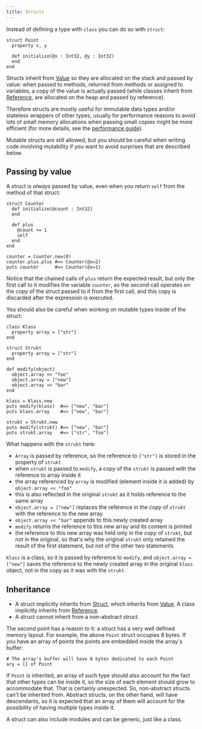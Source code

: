 ```yaml
---
title: Structs
---
```


Instead of defining a type with `class` you can do so with `struct`:

```crystal
struct Point
  property x, y

  def initialize(@x : Int32, @y : Int32)
  end
end
```

Structs inherit from [Value](https://crystal-lang.org/api/Value.html) so they are allocated on the stack and passed by value: when passed to methods, returned from methods or assigned to variables, a copy of the value is actually passed (while classes inherit from [Reference](https://crystal-lang.org/api/Reference.html), are allocated on the heap and passed by reference).

Therefore structs are mostly useful for immutable data types and/or stateless wrappers of other types, usually for performance reasons to avoid lots of small memory allocations when passing small copies might be more efficient (for more details, see the [performance guide](https://crystal-lang.org/docs/guides/performance.html#use-structs-when-possible)).

Mutable structs are still allowed, but you should be careful when writing code involving mutability if you want to avoid surprises that are described below.

## Passing by value

A struct is _always_ passed by value, even when you return `self` from the method of that struct:

```crystal
struct Counter
  def initialize(@count : Int32)
  end
  
  def plus
    @count += 1
    self
  end
end

counter = Counter.new(0)
counter.plus.plus #=> Counter(@x=2)
puts counter      #=> Counter(@x=1)
```

Notice that the chained calls of `plus` return the expected result, but only the first call to it modifies the variable `counter`, as the second call operates on the _copy_ of the struct passed to it from the first call, and this copy is discarded after the expression is executed.

You should also be careful when working on mutable types inside of the struct:

```crystal
class Klass
  property array = ["str"]
end

struct Strukt
  property array = ["str"]
end

def modify(object)
  object.array << "foo"
  object.array = ["new"]
  object.array << "bar"
end

klass = Klass.new
puts modify(klass)  #=> ["new", "bar"]
puts klass.array    #=> ["new", "bar"]

strukt = Strukt.new
puts modify(strukt) #=> ["new", "bar"]
puts strukt.array   #=> ["str", "foo"]
```

What happens with the `strukt` here:
- `Array` is passed by reference, so the reference to `["str"]` is stored in the property of `strukt`
- when `strukt` is passed to `modify`, a _copy_ of the `strukt` is passed with the reference to array inside it
- the array referenced by `array` is modified (element inside it is added) by `object.array << "foo"`
- this is also reflected in the original `strukt` as it holds reference to the same array
- `object.array = ["new"]` replaces the reference in the _copy_ of `strukt` with the reference to the new array
- `object.array << "bar"` appends to this newly created array
- `modify` returns the reference to this new array and its content is printed
- the reference to this new array was held only in the _copy_ of `strukt`, but not in the original, so that's why the original `strukt` only retained the result of the first statement, but not of the other two statements

`Klass` is a class, so it is passed by reference to `modify`, and `object.array = ["new"]` saves the reference to the newly created array in the original `klass` object, not in the copy as it was with the `strukt`.


## Inheritance

* A struct implicitly inherits from [Struct](http://crystal-lang.org/api/Struct.html), which inherits from [Value](http://crystal-lang.org/api/Value.html). A class implicitly inherits from [Reference](http://crystal-lang.org/api/Reference.html).
* A struct cannot inherit from a non-abstract struct.

The second point has a reason to it: a struct has a very well defined memory layout. For example, the above `Point` struct occupies 8 bytes. If you have an array of points the points are embedded inside the array's buffer:

```crystal
# The array's buffer will have 8 bytes dedicated to each Point
ary = [] of Point
```

If `Point` is inherited, an array of such type should also account for the fact that other types can be inside it, so the size of each element should grow to accommodate that. That is certainly unexpected. So, non-abstract structs can't be inherited from. Abstract structs, on the other hand, will have descendants, so it is expected that an array of them will account for the possibility of having multiple types inside it.

A struct can also include modules and can be generic, just like a class.

